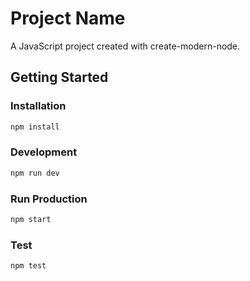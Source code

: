 # Project Name

A JavaScript project created with create-modern-node.

## Getting Started

### Installation

```bash
npm install
```

### Development

```bash
npm run dev
```

### Run Production

```bash
npm start
```

### Test

```bash
npm test
```
